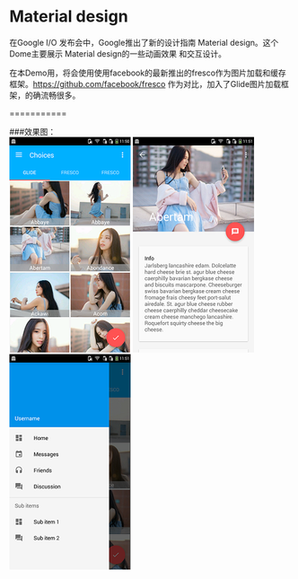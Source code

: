 Material design
===========

在Google I/O 发布会中，Google推出了新的设计指南 Material design。这个Dome主要展示 Material design的一些动画效果
和交互设计。

在本Demo用，将会使用使用facebook的最新推出的fresco作为图片加载和缓存框架。https://github.com/facebook/fresco
作为对比，加入了Glide图片加载框架，的确流畅很多。

===========

###效果图：  
![main](https://github.com/ChoicesWang/DesignDemo/blob/master/screen/device-2015-09-06-115327.png)
![detail](https://github.com/ChoicesWang/DesignDemo/blob/master/screen/device-2015-09-06-115424.png)
![navi](https://github.com/ChoicesWang/DesignDemo/blob/master/screen/device-2015-09-06-115403.png)
